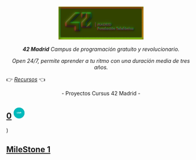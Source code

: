 <p align="center" width="100%">
    <img width="45%" src="documentation/42-Madrid.png"> 
</p>
 
<p align="center" width="100%"><i><b>42 Madrid</b> Campus de programación gratuito y revolucionario.</i></p>

<p align="center" width="100%"><i>Open 24/7, permite aprender a tu ritmo con una duración media de tres años.</i></p>

👉     [*Recursos*](documentation/)     👈

<p align="center" width="100%">- Proyectos Cursus 42 Madrid -</p>


## [0](0) <img src="documentation/0/libft.png" width="30" />

)
## [MileStone 1](milestone_1)



